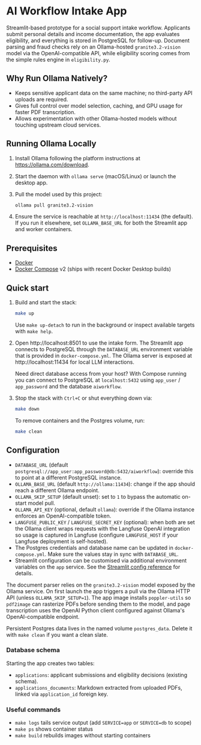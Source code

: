 # AI Workflow Intake App

Streamlit-based prototype for a social support intake workflow. Applicants submit personal details and income documentation, the app evaluates eligibility, and everything is stored in PostgreSQL for follow-up. Document parsing and fraud checks rely on an Ollama-hosted `granite3.2-vision` model via the OpenAI-compatible API, while eligibility scoring comes from the simple rules engine in `eligibility.py`.

## Why Run Ollama Natively?

- Keeps sensitive applicant data on the same machine; no third-party API uploads are required.
- Gives full control over model selection, caching, and GPU usage for faster PDF transcription.
- Allows experimentation with other Ollama-hosted models without touching upstream cloud services.

## Running Ollama Locally

1. Install Ollama following the platform instructions at https://ollama.com/download.
2. Start the daemon with `ollama serve` (macOS/Linux) or launch the desktop app.
3. Pull the model used by this project:

   ```bash
   ollama pull granite3.2-vision
   ```

4. Ensure the service is reachable at `http://localhost:11434` (the default). If you run it elsewhere, set `OLLAMA_BASE_URL` for both the Streamlit app and worker containers.

## Prerequisites

- [Docker](https://docs.docker.com/get-docker/)
- [Docker Compose](https://docs.docker.com/compose/install/) v2 (ships with recent Docker Desktop builds)

## Quick start

1. Build and start the stack:

   ```bash
   make up
   ```

   Use `make up-detach` to run in the background or inspect available targets with `make help`.

2. Open http://localhost:8501 to use the intake form. The Streamlit app connects to PostgreSQL through the `DATABASE_URL` environment variable that is provided in `docker-compose.yml`. The Ollama server is exposed at http://localhost:11434 for local LLM interactions.

   Need direct database access from your host? With Compose running you can connect to PostgreSQL at `localhost:5432` using `app_user` / `app_password` and the database `aiworkflow`.

3. Stop the stack with `Ctrl+C` or shut everything down via:

   ```bash
   make down
   ```

   To remove containers and the Postgres volume, run:

   ```bash
   make clean
   ```

## Configuration

- `DATABASE_URL` (default `postgresql://app_user:app_password@db:5432/aiworkflow`): override this to point at a different PostgreSQL instance.
- `OLLAMA_BASE_URL` (default `http://ollama:11434`): change if the app should reach a different Ollama endpoint.
- `OLLAMA_SKIP_SETUP` (default unset): set to `1` to bypass the automatic on-start model pull.
- `OLLAMA_API_KEY` (optional, default `ollama`): override if the Ollama instance enforces an OpenAI-compatible token.
- `LANGFUSE_PUBLIC_KEY` / `LANGFUSE_SECRET_KEY` (optional): when both are set the Ollama client wraps requests with the Langfuse OpenAI integration so usage is captured in Langfuse (configure `LANGFUSE_HOST` if your Langfuse deployment is self-hosted).
- The Postgres credentials and database name can be updated in `docker-compose.yml`. Make sure the values stay in sync with `DATABASE_URL`.
- Streamlit configuration can be customised via additional environment variables on the `app` service. See the [Streamlit config reference](https://docs.streamlit.io/library/advanced-features/configuration#set-configuration-options) for details.

The document parser relies on the `granite3.2-vision` model exposed by the Ollama service. On first launch the app triggers a pull via the Ollama HTTP API (unless `OLLAMA_SKIP_SETUP=1`). The app image installs `poppler-utils` so `pdf2image` can rasterize PDFs before sending them to the model, and page transcription uses the OpenAI Python client configured against Ollama's OpenAI-compatible endpoint.

Persistent Postgres data lives in the named volume `postgres_data`. Delete it with `make clean` if you want a clean slate.

### Database schema

Starting the app creates two tables:

- `applications`: applicant submissions and eligibility decisions (existing schema).
- `applications_documents`: Markdown extracted from uploaded PDFs, linked via `application_id` foreign key.

### Useful commands

- `make logs` tails service output (add `SERVICE=app` or `SERVICE=db` to scope)
- `make ps` shows container status
- `make build` rebuilds images without starting containers
